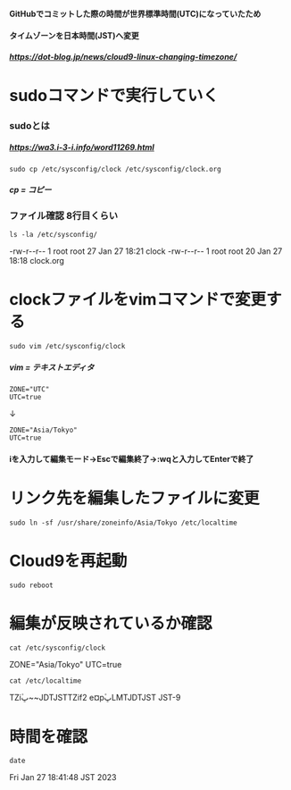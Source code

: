 #### GitHubでコミットした際の時間が世界標準時間(UTC)になっていたため
#### タイムゾーンを日本時間(JST)へ変更
##### https://dot-blog.jp/news/cloud9-linux-changing-timezone/

# sudoコマンドで実行していく
### sudoとは
##### https://wa3.i-3-i.info/word11269.html

    sudo cp /etc/sysconfig/clock /etc/sysconfig/clock.org
##### cp = コピー

### ファイル確認 8行目くらい

    ls -la /etc/sysconfig/

-rw-r--r--  1 root root   27 Jan 27 18:21 clock
-rw-r--r--  1 root root   20 Jan 27 18:18 clock.org

# clockファイルをvimコマンドで変更する

    sudo vim /etc/sysconfig/clock
##### vim = テキストエディタ

    ZONE="UTC"
    UTC=true

↓

    ZONE="Asia/Tokyo"
    UTC=true
#### iを入力して編集モード→Escで編集終了→:wqと入力してEnterで終了

# リンク先を編集したファイルに変更

    sudo ln -sf /usr/share/zoneinfo/Asia/Tokyo /etc/localtime

# Cloud9を再起動

    sudo reboot

# 編集が反映されているか確認

    cat /etc/sysconfig/clock

ZONE="Asia/Tokyo"
UTC=true

    cat /etc/localtime

TZi۫ڀ~~JDTJSTTZif2
                        e¤p۫ڀLMTJDTJST
JST-9

# 時間を確認

    date

Fri Jan 27 18:41:48 JST 2023